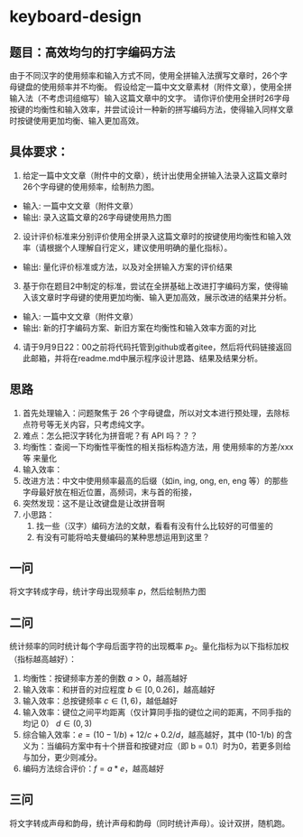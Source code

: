 # keyboard-design

## 题目：高效均匀的打字编码方法

由于不同汉字的使用频率和输入方式不同，使用全拼输入法撰写文章时，26个字母键盘的使用频率并不均衡。
假设给定一篇中文文章素材（附件文章），使用全拼输入法（不考虑词组缩写）输入这篇文章中的文字。
请你评价使用全拼时26字母按键的均衡性和输入效率，并尝试设计一种新的拼写编码方法，使得输入同样文章时按键使用更加均衡、输入更加高效。

## 具体要求： 

1. 给定一篇中文文章（附件中的文章），统计出使用全拼输入法录入这篇文章时26个字母键的使用频率，绘制热力图。
- 输入: 一篇中文文章（附件文章）
- 输出: 录入这篇文章的26字母键使用热力图

2. 设计评价标准来分别评价使用全拼录入这篇文章时的按键使用均衡性和输入效率（请根据个人理解自行定义，建议使用明确的量化指标）。  
- 输出: 量化评价标准或方法，以及对全拼输入方案的评价结果

3. 基于你在题目2中制定的标准，尝试在全拼基础上改进打字编码方案，使得输入该文章时字母键的使用更加均衡、输入更加高效，展示改进的结果并分析。
- 输入: 一篇中文文章（附件文章）
- 输出: 新的打字编码方案、新旧方案在均衡性和输入效率方面的对比

4. 请于9月9日22：00之前将代码托管到github或者gitee，然后将代码链接返回此邮箱，并将在readme.md中展示程序设计思路、结果及结果分析。

## 思路

1. 首先处理输入：问题聚焦于 26 个字母键盘，所以对文本进行预处理，去除标点符号等无关内容，只考虑纯文字。
2. 难点：怎么把汉字转化为拼音呢？有 API 吗？？？
3. 均衡性：查阅一下均衡性平衡性的相关指标构造方法，用 使用频率的方差/xxx等 来量化
4. 输入效率：
5. 改进方法：中文中使用频率最高的后缀（如in, ing, ong, en, eng 等）的那些字母最好放在相近位置，高频词，末与首的衔接，
6. 突然发现：这不是让改键盘是让改拼音啊
7. 小思路：
   1. 找一些（汉字）编码方法的文献，看看有没有什么比较好的可借鉴的
   2. 有没有可能将哈夫曼编码的某种思想运用到这里？

## 一问

将文字转成字母，统计字母出现频率 $p$，然后绘制热力图

## 二问

统计频率的同时统计每个字母后面字符的出现概率 $p_2$。量化指标为以下指标加权（指标越高越好）：

1. 均衡性：按键频率方差的倒数 $a > 0$，越高越好
2. 输入效率：和拼音的对应程度 $b \in [0,0.26]$，越高越好
3. 输入效率：总按键频率 $c \in (1, 6)$，越低越好
4. 输入效率：键位之间平均距离（仅计算同手指的键位之间的距离，不同手指的均记 0） $d\in(0, 3)$
5. 综合输入效率：$e = (10-1/b) + 12/c + 0.2/d$，越高越好，其中 (10-1/b) 的含义为：当编码方案中有十个拼音和按键对应（即 b = 0.1）时为0，若更多则给与加分，更少则减分。
6. 编码方法综合评价：$f = a * e$，越高越好

## 三问

将文字转成声母和韵母，统计声母和韵母（同时统计声母）。设计双拼，随机跑。
